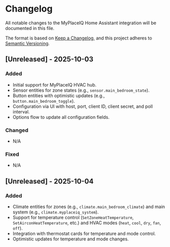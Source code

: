 # Changelog

All notable changes to the MyPlaceIQ Home Assistant integration will be documented in this file.

The format is based on [Keep a Changelog](https://keepachangelog.com/en/1.0.0/), and this project adheres to [Semantic Versioning](https://semver.org/spec/v2.0.0.html).

## [Unreleased] - 2025-10-03
### Added
- Initial support for MyPlaceIQ HVAC hub.
- Sensor entities for zone states (e.g., `sensor.main_bedroom_state`).
- Button entities with optimistic updates (e.g., `button.main_bedroom_toggle`).
- Configuration via UI with host, port, client ID, client secret, and poll interval.
- Options flow to update all configuration fields.

### Changed
- N/A

### Fixed
- N/A

## [Unreleased] - 2025-10-04
### Added
- Climate entities for zones (e.g., `climate.main_bedroom_climate`) and main system (e.g., `climate.myplaceiq_system`).
- Support for temperature control (`SetZoneHeatTemperature`, `SetAirconHeatTemperature`, etc.) and HVAC modes (`heat`, `cool`, `dry`, `fan`, `off`).
- Integration with thermostat cards for temperature and mode control.
- Optimistic updates for temperature and mode changes.